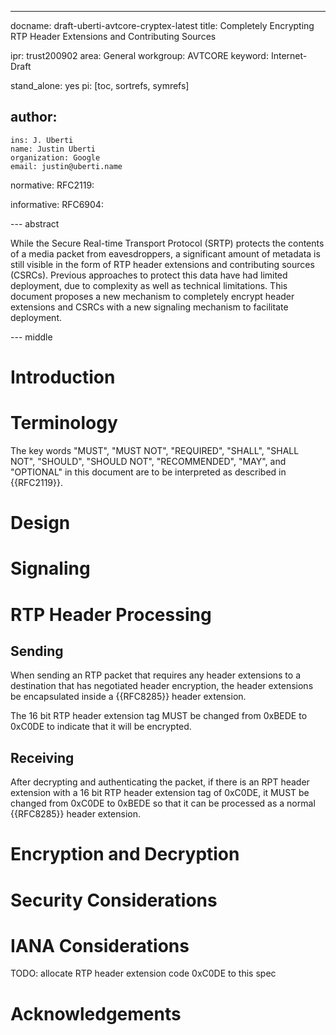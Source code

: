 ---
docname: draft-uberti-avtcore-cryptex-latest
title: Completely Encrypting RTP Header Extensions and Contributing Sources

ipr: trust200902
area: General
workgroup: AVTCORE
keyword: Internet-Draft

stand_alone: yes
pi: [toc, sortrefs, symrefs]

author:
-
    ins: J. Uberti
    name: Justin Uberti
    organization: Google
    email: justin@uberti.name

normative:
  RFC2119:
  
informative:
  RFC6904:

--- abstract

While the Secure Real-time Transport Protocol (SRTP) protects the contents of a media packet from eavesdroppers, a significant amount of metadata is still visible in the form of RTP header extensions and contributing sources (CSRCs). Previous approaches to protect this data have had limited deployment, due to complexity as well as technical limitations. This document proposes a new mechanism to completely encrypt header extensions and CSRCs with a new signaling mechanism to facilitate deployment.

--- middle

Introduction 
===========

Terminology
===========
The key words "MUST", "MUST NOT", "REQUIRED", "SHALL", "SHALL NOT", "SHOULD", "SHOULD NOT", "RECOMMENDED", "MAY", and "OPTIONAL" in this document are to be interpreted as described in {{RFC2119}}.

Design
======

Signaling
=========

RTP Header Processing
=====================

## Sending

When sending an RTP packet that requires any header extensions to a
destination that has negotiated header encryption, the header extensions
be encapsulated inside a {{RFC8285}} header extension.

The 16 bit RTP header extension tag MUST be changed from 0xBEDE to
0xC0DE to indicate that it will be encrypted.

## Receiving

After decrypting and authenticating the packet, if there is an RPT
header extension with a 16 bit RTP header extension tag of 0xC0DE, it
MUST be changed from 0xC0DE to 0xBEDE so that it can be processed as a
normal {{RFC8285}} header extension.

Encryption and Decryption
=========================

Security Considerations
=======================

IANA Considerations
===================

TODO: allocate RTP header extension code 0xC0DE to this spec

Acknowledgements
================

